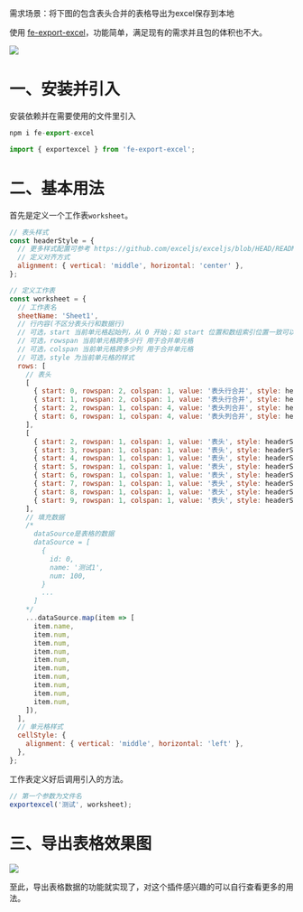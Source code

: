需求场景：将下图的包含表头合并的表格导出为excel保存到本地

使用 [fe-export-excel](https://github.com/evantre/exportexcel#readme)，功能简单，满足现有的需求并且包的体积也不大。

![](https://files.mdnice.com/user/10344/74a16795-837b-4209-97c6-300825bd0b58.png)

# 一、安装并引入
安装依赖并在需要使用的文件里引入
```js
npm i fe-export-excel

import { exportexcel } from 'fe-export-excel';
```

# 二、基本用法

首先是定义一个工作表`worksheet`。

```js
// 表头样式
const headerStyle = {
  // 更多样式配置可参考 https://github.com/exceljs/exceljs/blob/HEAD/README_zh.md#样式
  // 定义对齐方式
  alignment: { vertical: 'middle', horizontal: 'center' },
};

// 定义工作表
const worksheet = {
  // 工作表名
  sheetName: 'Sheet1',
  // 行内容(不区分表头行和数据行)
  // 可选，start 当前单元格起始列，从 0 开始；如 start 位置和数组索引位置一致可以省略
  // 可选，rowspan 当前单元格跨多少行 用于合并单元格
  // 可选，colspan 当前单元格跨多少列 用于合并单元格
  // 可选，style 为当前单元格的样式
  rows: [
    // 表头
    [
      { start: 0, rowspan: 2, colspan: 1, value: '表头行合并', style: headerStyle },
      { start: 1, rowspan: 2, colspan: 1, value: '表头行合并', style: headerStyle },
      { start: 2, rowspan: 1, colspan: 4, value: '表头列合并', style: headerStyle },
      { start: 6, rowspan: 1, colspan: 4, value: '表头列合并', style: headerStyle },
    ],
    [
      { start: 2, rowspan: 1, colspan: 1, value: '表头', style: headerStyle },
      { start: 3, rowspan: 1, colspan: 1, value: '表头', style: headerStyle },
      { start: 4, rowspan: 1, colspan: 1, value: '表头', style: headerStyle },
      { start: 5, rowspan: 1, colspan: 1, value: '表头', style: headerStyle },
      { start: 6, rowspan: 1, colspan: 1, value: '表头', style: headerStyle },
      { start: 7, rowspan: 1, colspan: 1, value: '表头', style: headerStyle },
      { start: 8, rowspan: 1, colspan: 1, value: '表头', style: headerStyle },
      { start: 9, rowspan: 1, colspan: 1, value: '表头', style: headerStyle },
    ],
    // 填充数据
    /*
      dataSource是表格的数据
      dataSource = [
        {
          id: 0,
          name: '测试1',
          num: 100,
        }
        ...
      ]
    */
    ...dataSource.map(item => [
      item.name,
      item.num,
      item.num,
      item.num,
      item.num,
      item.num,
      item.num,
      item.num,
      item.num,
      item.num,
    ]),
  ],
  // 单元格样式
  cellStyle: {
    alignment: { vertical: 'middle', horizontal: 'left' },
  },
};
```

工作表定义好后调用引入的方法。
```js
// 第一个参数为文件名
exportexcel('测试', worksheet);
```

# 三、导出表格效果图

![](https://files.mdnice.com/user/10344/ce163c57-c791-46a4-bfce-b47012479d33.png)

至此，导出表格数据的功能就实现了，对这个插件感兴趣的可以自行查看更多的用法。



